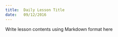 ```yaml
---
title:  Daily Lesson Title
date:   09/12/2016
---
```


Write lesson contents using Markdown format here
